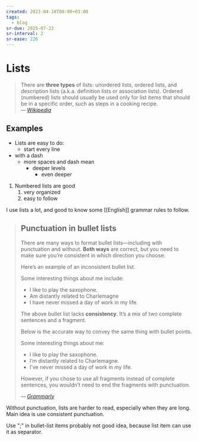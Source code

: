 ```yaml
---
created: 2023-04-18T00:00+03:00
tags:
  - blog
sr-due: 2025-07-22
sr-interval: 2
sr-ease: 226
---
```


# Lists

> There are **three types** of lists: unordered lists, ordered lists, and
> description lists (a.k.a. definition lists or association lists). Ordered
> (numbered) lists should usually be used only for list items that should be in
> a specific order, such as steps in a cooking recipe.\
> — <cite>[Wikipedia](https://en.wikipedia.org/wiki/Help:List)</cite>

## Examples

- Lists are easy to do:
  - start every line
- with a dash
  - more spaces and dash mean
    - deeper levels
      - even deeper

1. Numbered lists are good
   1. very organized
   2. easy to follow

I use lists a lot, and good to know some [[English]] grammar rules to follow.

> ## Punctuation in bullet lists
>
> There are many ways to format bullet lists—including with punctuation and
> without. **Both ways** are correct, but you need to make sure you’re
> consistent in which direction you choose.
>
> Here’s an example of an inconsistent bullet list.
>
> Some interesting things about me include:
>
> - I like to play the saxophone.
> - Am distantly related to Charlemagne
> - I have never missed a day of work in my life.
>
> The above bullet list lacks **consistency**. It’s a mix of two complete
> sentences and a fragment.
>
> Below is the accurate way to convey the same thing with bullet points.
>
> Some interesting things about me:
>
> - I like to play the saxophone.
> - I’m distantly related to Charlemagne.
> - I’ve never missed a day of work in my life.
>
> However, if you chose to use all fragments instead of complete sentences, you
> wouldn’t need to end the fragments with punctuation.
>
> — <cite>[Grammarly](https://www.grammarly.com/blog/bullet-list/)</cite>

Without punctuation, lists are harder to read, especially when they are long.
Main idea is use consistent punctuation.

Use ";" in bullet-list items probably not good idea, because list item can use
it as separator.
